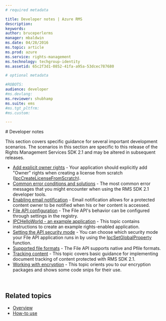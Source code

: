 ```yaml
---
# required metadata

title: Developer notes | Azure RMS
description:
keywords:
author: bruceperlerms
manager: mbaldwin
ms.date: 04/28/2016
ms.topic: article
ms.prod: azure
ms.service: rights-management
ms.technology: techgroup-identity
ms.assetid: 65c2f3d1-0852-41fa-a95a-53dcec787680

# optional metadata

#ROBOTS:
audience: developer
#ms.devlang:
ms.reviewer: shubhamp
ms.suite: ems
#ms.tgt_pltfrm:
#ms.custom:

---
```


﻿# Developer notes

This section covers specific guidance for several important development scenarios. The scenarios in this section are specific to this release of the Rights Management Services SDK 2.1 and may be altered in subsequent releases.

- [Add explicit owner rights](add_explicit_owner_rights.md) - Your application should explicitly add &quot;Owner&quot; rights when creating a license from scratch ([IpcCreateLicenseFromScratch](xref:msipc.ipccreatelicensefromscratch)).
- [Common error conditions and solutions](common_error_conditions_and_solutions.md) - The most common error messages that you might encounter when using the RMS SDK 2.1 developer tools.
- [Enabling email notification](how-to__enable_email_notification.md) - Email notification allows for a protected content owner to be notified when his or her content is accessed.
- [File API configuration](file_api_configuration.md) - The File API's behavior can be configured through settings in the registry.
- [IPCHelloWorld - an example application](how_to_build_your_first_application.md) - This topic contains instructions to create an example rights-enabled application.
- [Setting the API security mode](setting_the_api_security_mode__api_mode_.md) - You can choose which security mode your File API application runs in by using the [IpcSetGlobalProperty](xref:msipc.ipcsetglobalproperty) function.
- [Supported file formats](supported_file_formats.md) - The File API supports native and Pfile formats.
- [Tracking content](tracking_content.md) - This topic covers basic guidance for implementing document tracking of content protected with RMS SDK 2.1.
- [Working with encryption](working_with_encryption.md) - This topic orients you to our encryption packages and shows some code snips for their use.

 

## Related topics ##
* [Overview](ad_rms_overview.md)
* [How-to use](how_to_use_msipc.md)
 

 

